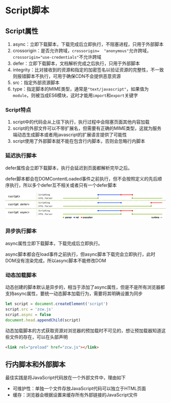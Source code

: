 # Script脚本

## Script属性

1. async：立即下载脚本，下载完成后立即执行，不阻塞进程，只用于外部脚本
2. crossorigin：是否允许跨域，`crossorigin=  "anonymous"`允许跨域，`crossorigin="use-credentials"`不允许跨域
3. defer：立即下载脚本，文档解析完成之后执行，只用于外部脚本
4. integrity：比对接收到的资源和指定的加密签名以验证资源的完整性，不一致则报错脚本不执行，可用于确保CDN不会提供恶意资源
5. src：指定外部资源脚本
6. type：指定脚本的MIME类型，通常是`"text/javascript"`，如果值为`module`，则被当成ES6模块，这时才能用`import`和`export`关键字

### Script特点

1. script中的代码会从上往下执行，执行过程中会阻塞页面其他内容加载
2. script的外部文件可以不带扩展名，但需要有正确的MIME类型，这就为服务端动态生成脚本或者用javascript的扩展语言提供了可能性
3. script使用了外部脚本就不能在包含行内脚本，否则会忽略行内脚本

### 延迟执行脚本

defer属性会立即下载脚本，执行会延迟到页面都解析完毕之后。  

defer脚本都会在DOMContentLoaded事件之前执行，但不会按照定义的先后顺序执行，所以多个defer互不相关或者只有一个defer脚本

![script-async-defer](https://raw.githubusercontent.com/AvalonZzz/Notes/main/JavaScript/images/script-async-defer.jpg)

### 异步执行脚本

async属性立即下载脚本，下载完成后立即执行。  

async脚本都会在load事件之前执行，但async脚本下载完会立即执行，此时DOM没有渲染完成，所以async脚本不能修改DOM

### 动态加载脚本

动态创建的脚本默认是异步的，相当于添加了async属性，但是不是所有浏览器都支持async属性，要统一动态脚本加载行为，需要将其明确设置为同步

```js
let script = document.createElement('script')
script.src = 'zcw.js'
script.async = false
document.head.appendChild(script)
```

动态加载脚本的方式获取资源对浏览器的预加载时不可见的，想让预加载器知道这些文件的存在，可以在头部声明

```html
<link rel="preload" href="zcw.js"></link>
```

## 行内脚本和外部脚本

最佳实践是将JavaScript代码放在一个外部文件中，理由如下

- 可维护性：单独一个文件存放JavaScript代码可以独立于HTML页面
- 缓存：浏览器会根据设置来缓存所有外部链接的JavaScript文件

